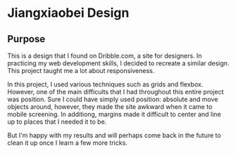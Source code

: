 # Jiangxiaobei Design 

## Purpose
This is a design that I found on Dribble.com, a site for designers. 
In practicing my web development skills, I decided to recreate a similar design. This project taught me a lot about responsiveness.

In this project, I used various techniques such as grids and flexbox.
However, one of the main difficults that I had throughout this entire project was position. Sure I could have simply used position: absolute 
and move objects around, however, they made the site awkward when it came to mobile screening. In additiong, margins made it difficult to center
and line up to places that I needed it to be.

But I'm happy with my results and will perhaps come back in the future to clean it up once I learn a few more tricks.


